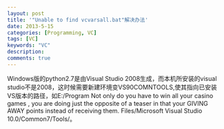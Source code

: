 ```yaml
---
layout: post
title: '"Unable to find vcvarsall.bat"解决办法'
date: 2013-5-15
categories: [Programming, VC]
tags: [VC]
keywords: "VC"
description: 
comments: true
---
```

Windows版的python2.7是由Visual Studio 2008生成，而本机所安装的visual studio不是2008，这时候需要新建环境变VS90COMNTOOLS,使其指向已安装VS版本的路径，如E:/Program Not only do you have to win all your casino games , you are doing just the opposite of a teaser in that your GIVING AWAY points instead of receiving them. Files/Microsoft Visual Studio 10.0/Common7/Tools/。